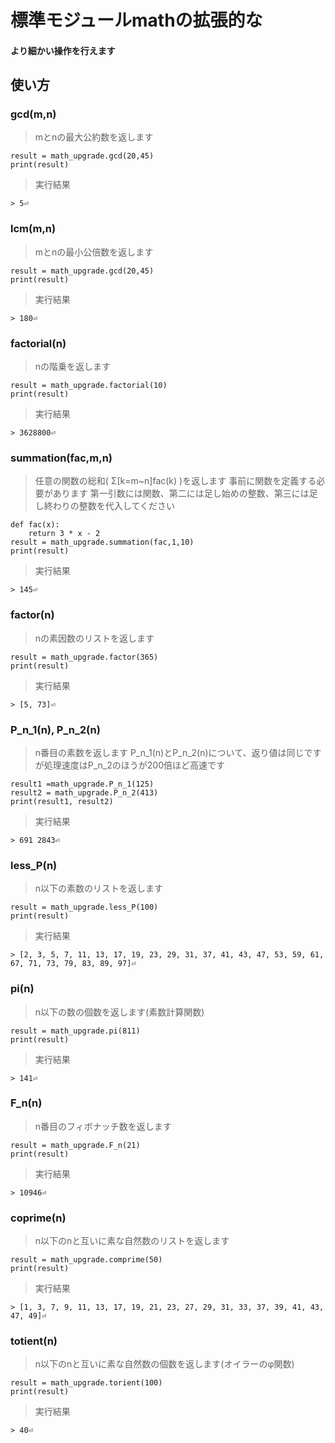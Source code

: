 # 標準モジュールmathの拡張的な

#### より細かい操作を行えます
## 使い方
### gcd(m,n)
> mとnの最大公約数を返します

	result = math_upgrade.gcd(20,45)
	print(result)

> 実行結果

```> 5⏎```
### lcm(m,n)
> mとnの最小公倍数を返します

	result = math_upgrade.gcd(20,45)
	print(result)

> 実行結果

```> 180⏎```
### factorial(n)
> nの階乗を返します

	result = math_upgrade.factorial(10)
	print(result)

> 実行結果

```> 3628800⏎```

### summation(fac,m,n)
> 任意の関数の総和( Σ[k=m~n]fac(k) )を返します
>事前に関数を定義する必要があります
>第一引数には関数、第二には足し始めの整数、第三には足し終わりの整数を代入してください

	def fac(x):
		return 3 * x - 2
	result = math_upgrade.summation(fac,1,10)
	print(result)
> 実行結果

```> 145⏎```

### factor(n)
> nの素因数のリストを返します

	result = math_upgrade.factor(365)
	print(result)

> 実行結果

```> [5, 73]⏎```

### P_n_1(n), P_n_2(n)
> n番目の素数を返します
> P_n_1(n)とP_n_2(n)について、返り値は同じですが処理速度はP_n_2のほうが200倍ほど高速です

	result1 =math_upgrade.P_n_1(125)
	result2 = math_upgrade.P_n_2(413)
	print(result1, result2)
> 実行結果

```> 691 2843⏎```


### less_P(n)
> n以下の素数のリストを返します

	result = math_upgrade.less_P(100)
	print(result)

> 実行結果

```> [2, 3, 5, 7, 11, 13, 17, 19, 23, 29, 31, 37, 41, 43, 47, 53, 59, 61, 67, 71, 73, 79, 83, 89, 97]⏎```


### pi(n)
> n以下の数の個数を返します(素数計算関数)

	result = math_upgrade.pi(811)
	print(result)

> 実行結果

```> 141⏎```


### F_n(n)
> n番目のフィボナッチ数を返します

	result = math_upgrade.F_n(21)
	print(result)

> 実行結果

```> 10946⏎```


### coprime(n)
> n以下のnと互いに素な自然数のリストを返します

	result = math_upgrade.comprime(50)
	print(result)

> 実行結果

```> [1, 3, 7, 9, 11, 13, 17, 19, 21, 23, 27, 29, 31, 33, 37, 39, 41, 43, 47, 49]⏎```

### totient(n)
> n以下のnと互いに素な自然数の個数を返します(オイラーのφ関数)

	result = math_upgrade.torient(100)
	print(result)
> 実行結果

```> 40⏎```

